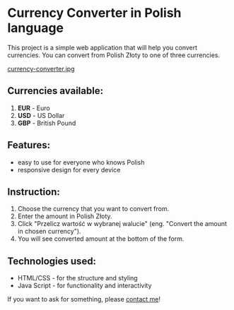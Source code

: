 # Currency Converter in Polish language

This project is a simple web application that will help you convert currencies. You can convert from Polish Złoty to one of three currencies.

[currency-converter.jpg](https://postimg.cc/YGpMmSBf)

## Currencies available:

1. **EUR** - Euro
2. **USD** - US Dollar
3. **GBP** - British Pound

## Features:

- easy to use for everyone who knows Polish
- responsive design for every device

## Instruction:

1. Choose the currency that you want to convert from.
2. Enter the amount in Polish Złoty.
3. Click "Przelicz wartość w wybranej walucie" (eng. "Convert the amount in chosen currency").
4. You will see converted amount at the bottom of the form.

## Technologies used:

- HTML/CSS - for the structure and styling
- Java Script - for functionality and interactivity


If you want to ask for something, please [contact me](mailto:camilla19.944@gmail.com)!